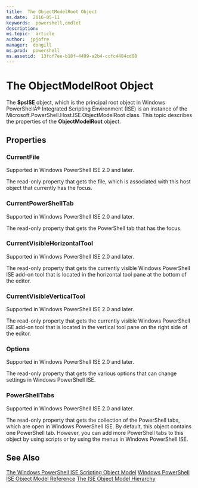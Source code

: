 ```yaml
---
title:  The ObjectModelRoot Object
ms.date:  2016-05-11
keywords:  powershell,cmdlet
description:  
ms.topic:  article
author:  jpjofre
manager:  dongill
ms.prod:  powershell
ms.assetid:  13fcf7ee-b18f-4499-a2b4-ccfc4484cd88
---
```


# The ObjectModelRoot Object
  The **$psISE** object, which is the principal root object in Windows PowerShellÂ® Integrated Scripting Environment (ISE) is an instance of the Microsoft.PowerShell.Host.ISE.ObjectModelRoot class. This topic describes the properties of the **ObjectModelRoot** object.

## Properties

### CurrentFile
  Supported in Windows PowerShell ISE 2.0 and later. 

 The read-only property that gets the file, which is associated with this host object that currently has the focus.

### CurrentPowerShellTab
  Supported in Windows PowerShell ISE 2.0 and later. 

 The read-only property that gets the PowerShell tab that has the focus.

### CurrentVisibleHorizontalTool
  Supported in Windows PowerShell ISE 2.0 and later. 

 The read-only property that gets the currently visible Windows PowerShell ISE add-on tool that is located in the horizontal tool pane at the bottom of the editor.

### CurrentVisibleVerticalTool
  Supported in Windows PowerShell ISE 2.0 and later. 

 The read-only property that gets the currently visible Windows PowerShell ISE add-on tool that is located in the vertical tool pane on the right side of the editor.

### Options
  Supported in Windows PowerShell ISE 2.0 and later. 

 The read-only property that gets the various options that can change settings in Windows PowerShell ISE.

### PowerShellTabs
  Supported in Windows PowerShell ISE 2.0 and later. 

 The read-only property that gets the collection of the PowerShell tabs, which are open in Windows PowerShell ISE. By default, this object contains one PowerShell tab. However, you can add more PowerShell tabs to this object by using scripts or by using the menus in Windows PowerShell ISE.

## See Also
 [The Windows PowerShell ISE Scripting Object Model](The-Windows-PowerShell-ISE-Scripting-Object-Model.md) 
 [Windows PowerShell ISE Object Model Reference](Windows-PowerShell-ISE-Object-Model-Reference.md) 
 [The ISE Object Model Hierarchy](The-ISE-Object-Model-Hierarchy.md)

  
